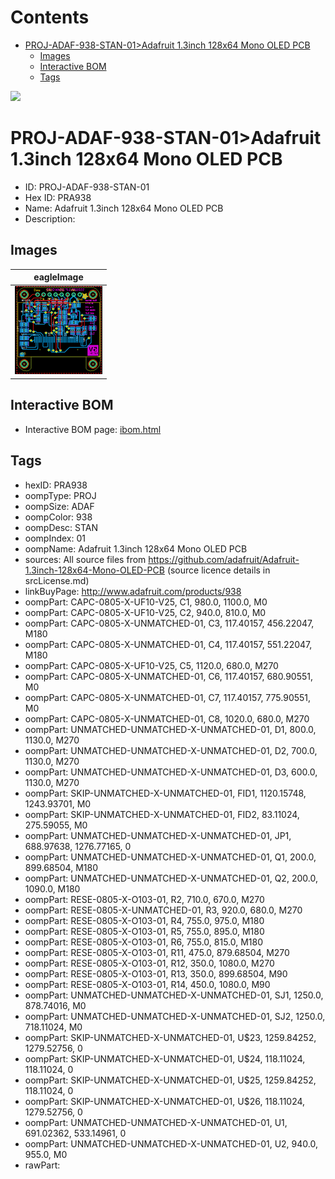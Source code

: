 



Contents
========

* [PROJ-ADAF-938-STAN-01>Adafruit 1.3inch 128x64 Mono OLED PCB](#proj-adaf-938-stan-01adafruit-13inch-128x64-mono-oled-pcb)
	* [Images](#images)
	* [Interactive BOM](#interactive-bom)
	* [Tags](#tags)
  
![][im]
# PROJ-ADAF-938-STAN-01>Adafruit 1.3inch 128x64 Mono OLED PCB

- ID: PROJ-ADAF-938-STAN-01
- Hex ID: PRA938
- Name: Adafruit 1.3inch 128x64 Mono OLED PCB
- Description: 

## Images
  
  

|eagleImage|
| :---: |
|[![eagleImage](eagleImage_140.png)](eagleImage_600.png)|

## Interactive BOM

- Interactive BOM page: [ibom.html](kicad/bom/ibom.html)

## Tags

- hexID: PRA938
- oompType: PROJ
- oompSize: ADAF
- oompColor: 938
- oompDesc: STAN
- oompIndex: 01
- oompName: Adafruit 1.3inch 128x64 Mono OLED PCB
- sources: All source files from https://github.com/adafruit/Adafruit-1.3inch-128x64-Mono-OLED-PCB (source licence details in srcLicense.md)
- linkBuyPage: http://www.adafruit.com/products/938
- oompPart: CAPC-0805-X-UF10-V25, C1, 980.0, 1100.0, M0
- oompPart: CAPC-0805-X-UF10-V25, C2, 940.0, 810.0, M0
- oompPart: CAPC-0805-X-UNMATCHED-01, C3, 117.40157, 456.22047, M180
- oompPart: CAPC-0805-X-UNMATCHED-01, C4, 117.40157, 551.22047, M180
- oompPart: CAPC-0805-X-UF10-V25, C5, 1120.0, 680.0, M270
- oompPart: CAPC-0805-X-UNMATCHED-01, C6, 117.40157, 680.90551, M0
- oompPart: CAPC-0805-X-UNMATCHED-01, C7, 117.40157, 775.90551, M0
- oompPart: CAPC-0805-X-UNMATCHED-01, C8, 1020.0, 680.0, M270
- oompPart: UNMATCHED-UNMATCHED-X-UNMATCHED-01, D1, 800.0, 1130.0, M270
- oompPart: UNMATCHED-UNMATCHED-X-UNMATCHED-01, D2, 700.0, 1130.0, M270
- oompPart: UNMATCHED-UNMATCHED-X-UNMATCHED-01, D3, 600.0, 1130.0, M270
- oompPart: SKIP-UNMATCHED-X-UNMATCHED-01, FID1, 1120.15748, 1243.93701, M0
- oompPart: SKIP-UNMATCHED-X-UNMATCHED-01, FID2, 83.11024, 275.59055, M0
- oompPart: UNMATCHED-UNMATCHED-X-UNMATCHED-01, JP1, 688.97638, 1276.77165, 0
- oompPart: UNMATCHED-UNMATCHED-X-UNMATCHED-01, Q1, 200.0, 899.68504, M180
- oompPart: UNMATCHED-UNMATCHED-X-UNMATCHED-01, Q2, 200.0, 1090.0, M180
- oompPart: RESE-0805-X-O103-01, R2, 710.0, 670.0, M270
- oompPart: RESE-0805-X-UNMATCHED-01, R3, 920.0, 680.0, M270
- oompPart: RESE-0805-X-O103-01, R4, 755.0, 975.0, M180
- oompPart: RESE-0805-X-O103-01, R5, 755.0, 895.0, M180
- oompPart: RESE-0805-X-O103-01, R6, 755.0, 815.0, M180
- oompPart: RESE-0805-X-O103-01, R11, 475.0, 879.68504, M270
- oompPart: RESE-0805-X-O103-01, R12, 350.0, 1080.0, M270
- oompPart: RESE-0805-X-O103-01, R13, 350.0, 899.68504, M90
- oompPart: RESE-0805-X-O103-01, R14, 450.0, 1080.0, M90
- oompPart: UNMATCHED-UNMATCHED-X-UNMATCHED-01, SJ1, 1250.0, 878.74016, M0
- oompPart: UNMATCHED-UNMATCHED-X-UNMATCHED-01, SJ2, 1250.0, 718.11024, M0
- oompPart: SKIP-UNMATCHED-X-UNMATCHED-01, U$23, 1259.84252, 1279.52756, 0
- oompPart: SKIP-UNMATCHED-X-UNMATCHED-01, U$24, 118.11024, 118.11024, 0
- oompPart: SKIP-UNMATCHED-X-UNMATCHED-01, U$25, 1259.84252, 118.11024, 0
- oompPart: SKIP-UNMATCHED-X-UNMATCHED-01, U$26, 118.11024, 1279.52756, 0
- oompPart: UNMATCHED-UNMATCHED-X-UNMATCHED-01, U1, 691.02362, 533.14961, 0
- oompPart: UNMATCHED-UNMATCHED-X-UNMATCHED-01, U2, 940.0, 955.0, M0
- rawPart: 



[im]: eagleImage_450.png

